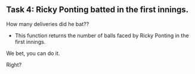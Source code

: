 ## Task 4: Ricky Ponting batted in the first innings. 



How many deliveries did he bat??

* This function returns the number of balls faced by Ricky Ponting in the first innings.

We bet, you can do it.

Right?
